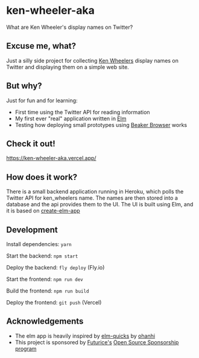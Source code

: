 # ken-wheeler-aka

What are Ken Wheeler's display names on Twitter?

## Excuse me, what?

Just a silly side project for collecting [Ken Wheelers](https://twitter.com/ken_wheeler/) display names on Twitter and displaying them on a simple web site.

## But why?

Just for fun and for learning:

- First time using the Twitter API for reading information
- My first ever "real" application written in [Elm](http://elm-lang.org/)
- Testing how deploying small prototypes using [Beaker Browser](https://beakerbrowser.com/) works

## Check it out!

https://ken-wheeler-aka.vercel.app/

## How does it work?

There is a small backend application running in Heroku, which polls the Twitter API for ken_wheelers name.
The names are then stored into a database and the api provides them to the UI.
The UI is built using Elm, and it is based on [create-elm-app](https://github.com/halfzebra/create-elm-app)

## Development

Install dependencies: `yarn`

Start the backend: `npm start`

Deploy the backend: `fly deploy` (Fly.io)

Start the frontend: `npm run dev`

Build the frontend: `npm run build`

Deploy the frontend: `git push` (Vercel)

## Acknowledgements

- The elm app is heavily inspired by [elm-quicks](https://github.com/ohanhi/elm-quicks/) by [ohanhi](https://github.com/ohanhi/)
- This project is sponsored by [Futurice's](https://futurice.com/) [Open Source Sponsorship program](http://spiceprogram.org/oss-sponsorship)
